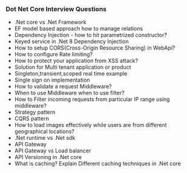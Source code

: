 ### Dot Net Core Interview Questions

- .Net core vs .Net Framework
- EF model based approach how to manage relations
- Dependency Injection - how to hit parametrized constructor?
- Keyed service in .Net 8 Dependency Injection
- How to setup CORS(Cross-Origin Resource Sharing) in WebApi?
- How to configure Rate limiting?
- How to protect your application from XSS attack?
- Solution for Multi tenant application or product
- Singleton,transient,scoped real time example
- Single sign on implementation
- How to validate a request Middleware?
- When to use Middleware when to use filter?
- How to Filter incoming requests from particular IP range using middleware?
- Strategy pattern
- CQRS pattern
- How to load images effectively while users are from different geographical locations?
- .Net runtime vs .Net sdk
- API Gateway
- API Gateway vs Load balancer
- API Versioning in .Net core
- What is caching? Explain Different caching techniques in .Net core
